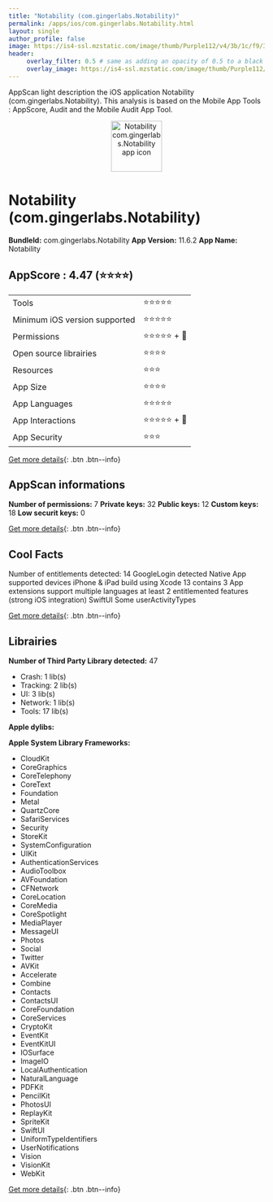 ```yaml
---
title: "Notability (com.gingerlabs.Notability)"
permalink: /apps/ios/com.gingerlabs.Notability.html
layout: single
author_profile: false
image: https://is4-ssl.mzstatic.com/image/thumb/Purple112/v4/3b/1c/f9/3b1cf9c3-0abb-8f0f-821c-bcd3b1b4dfc4/AppIcon-1x_U007emarketing-0-10-0-0-sRGB-85-220.png/512x512bb.jpg
header: 
     overlay_filter: 0.5 # same as adding an opacity of 0.5 to a black background
     overlay_image: https://is4-ssl.mzstatic.com/image/thumb/Purple112/v4/3b/1c/f9/3b1cf9c3-0abb-8f0f-821c-bcd3b1b4dfc4/AppIcon-1x_U007emarketing-0-10-0-0-sRGB-85-220.png/512x512bb.jpg
---
```

AppScan light description the iOS application Notability (com.gingerlabs.Notability). This analysis is based on the Mobile App Tools : AppScore, Audit and the Mobile Audit App Tool.

  
  
<div style="text-align: center;"><img src="https://is4-ssl.mzstatic.com/image/thumb/Purple112/v4/3b/1c/f9/3b1cf9c3-0abb-8f0f-821c-bcd3b1b4dfc4/AppIcon-1x_U007emarketing-0-10-0-0-sRGB-85-220.png/512x512bb.jpg" width="100" height="100" alt="Notability com.gingerlabs.Notability app icon"></div>  
  
# Notability (com.gingerlabs.Notability)

**BundleId:** com.gingerlabs.Notability
**App Version:** 11.6.2
**App Name:** Notability


## AppScore : 4.47 (⭐️⭐️⭐️⭐️) 

<table>
<tr><td> Tools </td><td> ⭐️⭐️⭐️⭐️⭐️ </td></tr>
<tr><td> Minimum iOS version supported </td><td> ⭐️⭐️⭐️⭐️⭐️ </td></tr>
<tr><td> Permissions </td><td> ⭐️⭐️⭐️⭐️⭐️ + 🌟 </td></tr>
<tr><td> Open source librairies </td><td> ⭐️⭐️⭐️⭐️ </td></tr>
<tr><td> Resources </td><td> ⭐️⭐️⭐️ </td></tr>
<tr><td> App Size </td><td> ⭐️⭐️⭐️⭐️ </td></tr>
<tr><td> App Languages </td><td> ⭐️⭐️⭐️⭐️⭐️ </td></tr>
<tr><td> App Interactions </td><td> ⭐️⭐️⭐️⭐️⭐️ + 🌟 </td></tr>
<tr><td> App Security </td><td> ⭐️⭐️⭐️ </td></tr>
</table>

[Get more details](/pricing.html){: .btn .btn--info}  
  
## AppScan informations 

**Number of permissions:** 7
**Private keys:** 32
**Public keys:** 12
**Custom keys:** 18
**Low securit keys:** 0
  
[Get more details](/pricing.html){: .btn .btn--info}

## Cool Facts

Number of entitlements detected: 14
GoogleLogin detected
Native App
supported devices iPhone & iPad
build using Xcode 13
contains 3 App extensions
support multiple languages
at least 2 entitlemented features (strong iOS integration)
SwiftUI
Some userActivityTypes
  
[Get more details](/pricing.html){: .btn .btn--info}

## Librairies 
**Number of Third Party Library detected:** 47
- Crash: 1 lib(s)
- Tracking: 2 lib(s)
- UI: 3 lib(s)
- Network: 1 lib(s)
- Tools: 17 lib(s)

**Apple dylibs:**


**Apple System Library Frameworks:**
- CloudKit
- CoreGraphics
- CoreTelephony
- CoreText
- Foundation
- Metal
- QuartzCore
- SafariServices
- Security
- StoreKit
- SystemConfiguration
- UIKit
- AuthenticationServices
- AudioToolbox
- AVFoundation
- CFNetwork
- CoreLocation
- CoreMedia
- CoreSpotlight
- MediaPlayer
- MessageUI
- Photos
- Social
- Twitter
- AVKit
- Accelerate
- Combine
- Contacts
- ContactsUI
- CoreFoundation
- CoreServices
- CryptoKit
- EventKit
- EventKitUI
- IOSurface
- ImageIO
- LocalAuthentication
- NaturalLanguage
- PDFKit
- PencilKit
- PhotosUI
- ReplayKit
- SpriteKit
- SwiftUI
- UniformTypeIdentifiers
- UserNotifications
- Vision
- VisionKit
- WebKit


  
[Get more details](/pricing.html){: .btn .btn--info}

